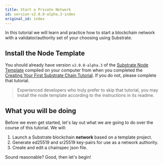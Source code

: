 ```yaml
---
title: Start a Private Network
id: version-v2.0.0-alpha.3-index
original_id: index
---
```


In this tutorial we will learn and practice how to start a blockchain network with a validator/authority set of your choosing using Substrate.

## Install the Node Template

You should already have version `v2.0.0-alpha.3` of the [Substrate Node
Template](https://github.com/substrate-developer-hub/substrate-node-template) compiled on your
computer from when you completed the [Creating Your First Substrate Chain
Tutorial](tutorials/creating-your-first-substrate-chain/index.md). If you do not, please complete that
tutorial.

> Experienced developers who truly prefer to skip that tutorial, you may install the node template according to the instructions in its readme.

## What you will be doing

Before we even get started, let's lay out what we are going to do over the course of this tutorial.
We will:

1. Launch a Substrate blockchain **network** based on a template project.
3. Generate ed25519 and sr25519 key-pairs for use as a network authority.
4. Create and edit a chainspec json file.

Sound reasonable? Good, then let's begin!
